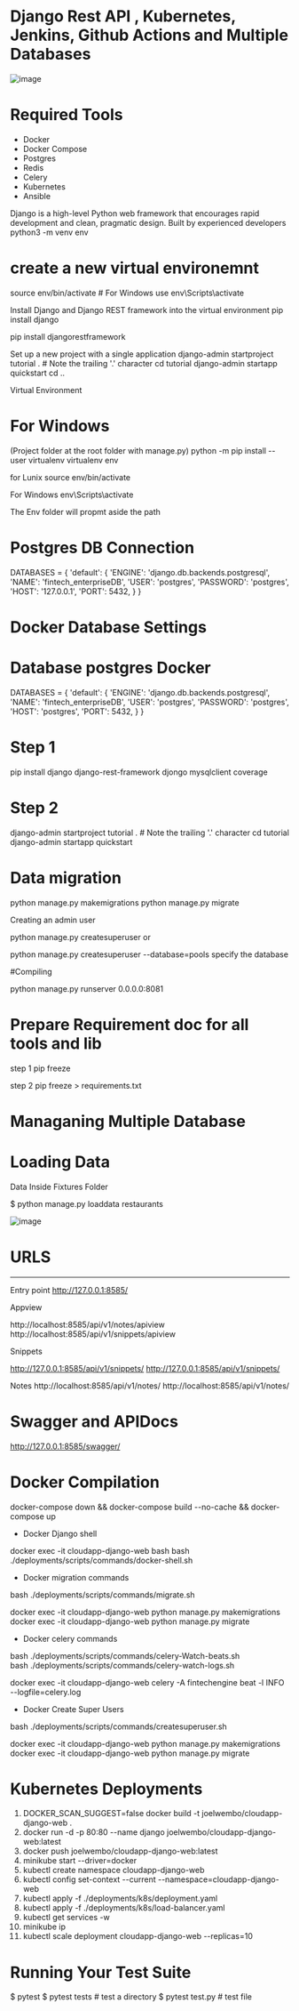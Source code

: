 # Django Rest API , Kubernetes, Jenkins, Github Actions and Multiple Databases
![image](https://github.com/joelwembo/Django-restful-api-postgres-kubernetes-poc/assets/19718580/d00f0e7d-050d-454c-8d6b-f8890eb1f506)

# Required Tools

- Docker
- Docker Compose
- Postgres
- Redis
- Celery
- Kubernetes
- Ansible

Django is a high-level Python web framework that encourages rapid development and clean, pragmatic design. Built by experienced developers
python3 -m venv env 

# create a new virtual environemnt
source env/bin/activate   # For Windows use env\Scripts\activate

Install Django and Django REST framework into the virtual environment
pip install django 

pip install djangorestframework

Set up a new project with a single application
django-admin startproject tutorial . # Note the trailing '.' character cd tutorial django-admin startapp quickstart cd ..

Virtual Environment

# For Windows

(Project folder at the root folder with manage.py) python -m pip install --user virtualenv virtualenv env

for Lunix source env/bin/activate

For Windows env\Scripts\activate

The Env folder will propmt aside the path


# Postgres DB Connection

DATABASES = {
    'default': {
        'ENGINE': 'django.db.backends.postgresql',
        'NAME': 'fintech_enterpriseDB',
        'USER': 'postgres',
        'PASSWORD': 'postgres',
        'HOST': '127.0.0.1',
        'PORT': 5432,
    }
}

# Docker Database Settings

# Database postgres Docker 
 DATABASES = {
     'default': {
         'ENGINE': 'django.db.backends.postgresql',
         'NAME': 'fintech_enterpriseDB',
        'USER': 'postgres',
         'PASSWORD': 'postgres',
         'HOST': 'postgres',
         'PORT': 5432,
     }
 }

# Step 1

pip install django django-rest-framework djongo mysqlclient coverage

# Step 2
django-admin startproject tutorial . # Note the trailing '.' character cd tutorial django-admin startapp quickstart

# Data migration
python manage.py makemigrations python manage.py migrate

Creating an admin user

python manage.py createsuperuser or

python manage.py createsuperuser --database=pools specify the database

#Compiling

python manage.py runserver 0.0.0.0:8081

# Prepare Requirement doc for all tools and lib

 step 1 pip freeze 

 step 2 pip freeze > requirements.txt

# Managaning Multiple Database

# Loading Data

Data Inside Fixtures Folder

$ python manage.py loaddata restaurants

![image](https://github.com/joelwembo/Django-restful-api-postgres-kubernetes-poc/assets/19718580/7b4dc37b-3fc0-462f-a44a-28febddcf716)


# URLS
---------------------------------------------------------------------------------------------------------------

Entry point
http://127.0.0.1:8585/

Appview

http://localhost:8585/api/v1/notes/apiview
http://localhost:8585/api/v1/snippets/apiview

Snippets

http://127.0.0.1:8585/api/v1/snippets/
http://127.0.0.1:8585/api/v1/snippets/

Notes
http://localhost:8585/api/v1/notes/
http://localhost:8585/api/v1/notes/


# Swagger and APIDocs
http://127.0.0.1:8585/swagger/

# Docker Compilation

docker-compose down && docker-compose build --no-cache  && docker-compose up

- Docker Django shell

docker exec -it cloudapp-django-web bash
bash ./deployments/scripts/commands/docker-shell.sh

- Docker migration commands

bash ./deployments/scripts/commands/migrate.sh

docker exec -it cloudapp-django-web python manage.py makemigrations
docker exec -it cloudapp-django-web python manage.py migrate

- Docker celery commands

bash ./deployments/scripts/commands/celery-Watch-beats.sh  
bash ./deployments/scripts/commands/celery-watch-logs.sh

docker exec -it cloudapp-django-web celery -A fintechengine  beat -l INFO --logfile=celery.log

- Docker Create Super Users

bash ./deployments/scripts/commands/createsuperuser.sh

docker exec -it cloudapp-django-web python manage.py makemigrations
docker exec -it cloudapp-django-web python manage.py migrate

# Kubernetes Deployments

1. DOCKER_SCAN_SUGGEST=false docker build -t joelwembo/cloudapp-django-web .
2. docker run -d -p 80:80 --name django joelwembo/cloudapp-django-web:latest   
3. docker push joelwembo/cloudapp-django-web:latest
4. minikube start --driver=docker
5. kubectl create namespace cloudapp-django-web
6. kubectl config set-context --current --namespace=cloudapp-django-web
7. kubectl apply -f ./deployments/k8s/deployment.yaml
8. kubectl apply -f ./deployments/k8s/load-balancer.yaml
9. kubectl get services -w
9. minikube ip
10. kubectl scale deployment cloudapp-django-web --replicas=10

# Running Your Test Suite

$ pytest
$ pytest tests                          # test a directory
$ pytest test.py                        # test file
